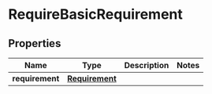 

# RequireBasicRequirement


## Properties

| Name | Type | Description | Notes |
|------------ | ------------- | ------------- | -------------|
|**requirement** | [**Requirement**](Requirement.md) |  |  |




